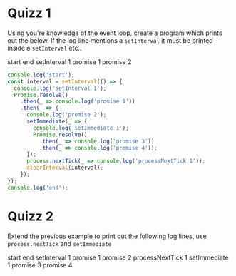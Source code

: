 # Quizz 1

Using you're knowledge of the event loop, create a program which prints out the below. If the log line mentions a `setInterval` it must be printed inside a `setInterval` etc..

start
end
setInterval 1
promise 1
promise 2

```js
console.log('start');
const interval = setInterval(() => {
  console.log('setInterval 1');
  Promise.resolve()
    .then(_ => console.log('promise 1'))
    .then(_ => {
      console.log('promise 2');
      setImmediate(_ => {
        console.log('setImmediate 1');
        Promise.resolve()
          .then(_ => console.log('promise 3'))
          .then(_ => console.log('promise 4'));
      });
      process.nextTick(_ => console.log('processNextTick 1'));
      clearInterval(interval);
    });
});
console.log('end');
```

# Quizz 2

Extend the previous example to print out the following log lines, use `process.nextTick` and `setImmediate`

start
end
setInterval 1
promise 1
promise 2
processNextTick 1
setImmediate 1
promise 3
promise 4
